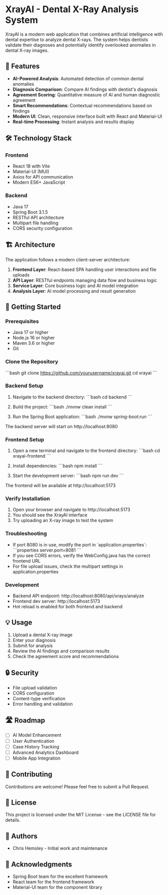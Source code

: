 # XrayAI - Dental X-Ray Analysis System

XrayAI is a modern web application that combines artificial intelligence with dental expertise to analyze dental X-rays. The system helps dentists validate their diagnoses and potentially identify overlooked anomalies in dental X-ray images.

## 🚀 Features

- **AI-Powered Analysis**: Automated detection of common dental anomalies
- **Diagnosis Comparison**: Compare AI findings with dentist's diagnosis
- **Agreement Scoring**: Quantitative measure of AI and human diagnostic agreement
- **Smart Recommendations**: Contextual recommendations based on findings
- **Modern UI**: Clean, responsive interface built with React and Material-UI
- **Real-time Processing**: Instant analysis and results display

## 🛠️ Technology Stack

### Frontend
- React 18 with Vite
- Material-UI (MUI)
- Axios for API communication
- Modern ES6+ JavaScript

### Backend
- Java 17
- Spring Boot 3.1.5
- RESTful API architecture
- Multipart file handling
- CORS security configuration

## 🏗️ Architecture

The application follows a modern client-server architecture:

1. **Frontend Layer**: React-based SPA handling user interactions and file uploads
2. **API Layer**: RESTful endpoints managing data flow and business logic
3. **Service Layer**: Core business logic and AI model integration
4. **Analysis Layer**: AI model processing and result generation

## 🚦 Getting Started

### Prerequisites
- Java 17 or higher
- Node.js 16 or higher
- Maven 3.6 or higher
- Git

### Clone the Repository
\`\`\`bash
git clone https://github.com/yourusername/xrayai.git
cd xrayai
\`\`\`

### Backend Setup
1. Navigate to the backend directory:
\`\`\`bash
cd backend
\`\`\`

2. Build the project:
\`\`\`bash
./mvnw clean install
\`\`\`

3. Run the Spring Boot application:
\`\`\`bash
./mvnw spring-boot:run
\`\`\`

The backend server will start on http://localhost:8080

### Frontend Setup
1. Open a new terminal and navigate to the frontend directory:
\`\`\`bash
cd xrayai-frontend
\`\`\`

2. Install dependencies:
\`\`\`bash
npm install
\`\`\`

3. Start the development server:
\`\`\`bash
npm run dev
\`\`\`

The frontend will be available at http://localhost:5173

### Verify Installation
1. Open your browser and navigate to http://localhost:5173
2. You should see the XrayAI interface
3. Try uploading an X-ray image to test the system

### Troubleshooting
- If port 8080 is in use, modify the port in \`application.properties\`:
  \`\`\`properties
  server.port=8081
  \`\`\`
- If you see CORS errors, verify the WebConfig.java has the correct frontend URL
- For file upload issues, check the multipart settings in application.properties

### Development
- Backend API endpoint: http://localhost:8080/api/xrays/analyze
- Frontend dev server: http://localhost:5173
- Hot reload is enabled for both frontend and backend

## 💡 Usage

1. Upload a dental X-ray image
2. Enter your diagnosis
3. Submit for analysis
4. Review the AI findings and comparison results
5. Check the agreement score and recommendations

## 🔒 Security

- File upload validation
- CORS configuration
- Content-type verification
- Error handling and validation

## 🛣️ Roadmap

- [ ] AI Model Enhancement
- [ ] User Authentication
- [ ] Case History Tracking
- [ ] Advanced Analytics Dashboard
- [ ] Mobile App Integration

## 🤝 Contributing

Contributions are welcome! Please feel free to submit a Pull Request.

## 📝 License

This project is licensed under the MIT License - see the LICENSE file for details.

## 👥 Authors

- Chris Hemsley - Initial work and maintenance

## 🙏 Acknowledgments

- Spring Boot team for the excellent framework
- React team for the frontend framework
- Material-UI team for the component library
